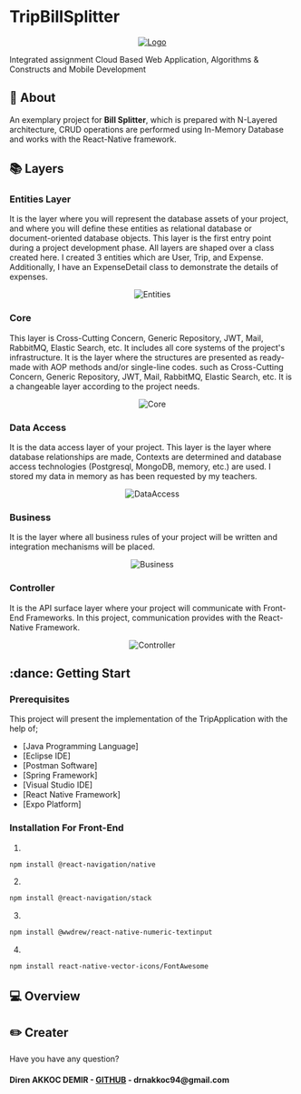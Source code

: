 # TripBillSplitter

<p align="center">
  <a href="https://github.com/direnakkocdemir/TripBillSplitter">
    <img src="https://github.com/direnakkocdemir/TripBillSplitter/blob/main/Front-End/assets/logo.png" alt="Logo">
  </a>
</p>


Integrated assignment Cloud Based Web Application, Algorithms & Constructs and Mobile Development

<!-- About -->
## :pushpin: About

An exemplary project for **Bill Splitter**, which is prepared with N-Layered architecture, CRUD operations are performed using In-Memory Database and works with the React-Native framework.

<!-- Layers-->
## :books: Layers

### Entities Layer
It is the layer where you will represent the database assets of your project, and where you will define these entities as relational database or document-oriented database objects.
This layer is the first entry point during a project development phase. All layers are shaped over a class created here.
I created 3 entities which are User, Trip, and Expense. Additionally, I have an ExpenseDetail class to demonstrate the details of expenses.
<p align="center">
    <img src="https://github.com/direnakkocdemir/TripBillSplitter/blob/main/ReadMeImages/entities.png" alt="Entities">
</p>

### Core
This layer is Cross-Cutting Concern, Generic Repository, JWT, Mail, RabbitMQ, Elastic Search, etc. It includes all core systems of the project's infrastructure. It is the layer where the structures are presented as ready-made with AOP methods and/or single-line codes. such as Cross-Cutting Concern, Generic Repository, JWT, Mail, RabbitMQ, Elastic Search, etc. It is a changeable layer according to the project needs.
<p align="center">
    <img src="https://github.com/direnakkocdemir/TripBillSplitter/blob/main/ReadMeImages/core.png" alt="Core">
</p>

### Data Access
It is the data access layer of your project. This layer is the layer where database relationships are made, Contexts are determined and database access technologies (Postgresql, MongoDB, memory, etc.) are used.
I stored my data in memory as has been requested by my teachers.
<p align="center">
    <img src="https://github.com/direnakkocdemir/TripBillSplitter/blob/main/ReadMeImages/dataAccess.png" alt="DataAccess">
</p>

### Business
It is the layer where all business rules of your project will be written and integration mechanisms will be placed.
<p align="center">
    <img src="https://github.com/direnakkocdemir/TripBillSplitter/blob/main/ReadMeImages/business.png" alt="Business">
</p>

### Controller
It is the API surface layer where your project will communicate with Front-End Frameworks. In this project, communication provides with the React-Native Framework.
<p align="center">
    <img src="https://github.com/direnakkocdemir/TripBillSplitter/blob/main/ReadMeImages/controller.png" alt="Controller">
</p>

<!-- Getting Start-->
## :dance: Getting Start

### Prerequisites
This project will present the implementation of the TripApplication with the help of;
* [Java Programming Language]
* [Eclipse IDE]
* [Postman Software]
* [Spring Framework]
* [Visual Studio IDE]
* [React Native Framework]
* [Expo Platform]

### Installation For Front-End

1. 
```sh
npm install @react-navigation/native
```
2. 
```sh
npm install @react-navigation/stack
```
3. 
```sh
npm install @wwdrew/react-native-numeric-textinput
```
4. 
```sh
npm install react-native-vector-icons/FontAwesome
```

<!-- Photos of the Components -->
## :computer: Overview


## :pencil2: Creater 
 Have you have any question?
<h4>Diren AKKOC DEMIR - <a href="https://github.com/direnakkocdemir">GITHUB</a> - drnakkoc94@gmail.com</h4>
